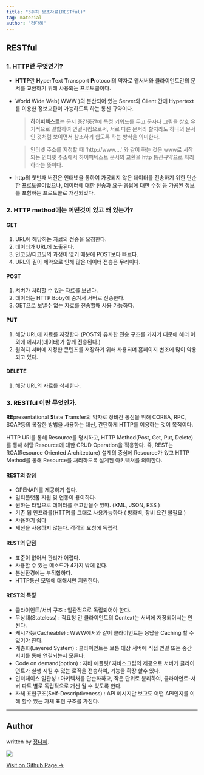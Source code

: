 ```yaml
---
title: "3주차 보조자료(RESTful)"
tag: material
author: "정다혜"
---
```


## RESTful

### 1. HTTP란 무엇인가?
* **HTTP**란 **H**yper**T**ext **T**ransport **P**rotocol의 약자로 웹서버와 클라이언트간의 문서를 교환하기 위해 사용되는 프로토콜이다.

* World Wide Web( WWW )의 분산되어 있는 Server와 Client 간에 Hypertext를 이용한 정보교환이 가능하도록 하는 통신 규약이다.
 	> **하이퍼텍스트**는 문서 중간중간에 특정 키워드를 두고 문자나 그림을 상호 유기적으로 결합하여 연결시킴으로써, 서로 다른 문서라 할지라도 하나의 문서인 것처럼 보이면서 참조하기 쉽도록 하는 방식을 의미한다.

	> 인터넷 주소를 지정할 때 'http://www....' 와 같이 하는 것은 www로 시작되는 인터넷 주소에서 하이퍼텍스트 문서의 교환을 http 통신규약으로 처리하라는 뜻이다.

* http의 첫번째 버전은 인터넷을 통하여 가공되지 않은 데이터를 전송하기 위한 단순한 프로토콜이었으나, 데이터에 대한 전송과 요구·응답에 대한 수정 등 가공된 정보를 포함하는 프로토콜로 개선되었다.

### 2. HTTP method에는 어떤것이 있고 왜 있는가?

#### GET
 1. URL에 해당하는 자료의 전송을 요청한다.
 2. 데이터가 URL에 노출된다.
 3. 인코딩/디코딩의 과정이 없기 때문에 POST보다 빠르다.
 4. URL의 길이 제약으로 인해 많은 데이터 전송은 무리이다.

#### POST
 1. 서버가 처리할 수 있는 자료를 보낸다.
 2. 데이터는 HTTP Boby에 숨겨서 서버로 전송한다.
 3. GET으로 보낼수 없는 자료를 전송할때 사용 가능하다.

#### PUT
 1. 해당 URL에 자료를 저장한다.(POST와 유사한 전송 구조를 가지기 때문에 헤더 이외에 메시지(데이터)가 함께 전송된다.)
 2. 원격지 서버에 지정한 콘텐츠를 저장하기 위해 사용되며 홈페이지 변조에 많이 악용되고 있다. 

#### DELETE
 1. 해당 URL의 자료를 삭제한다.


### 3. RESTful 이란 무엇인가.
**RE**presentational **S**tate **T**ransfer의 약자로 장비간 통신을 위해 CORBA, RPC, SOAP등의 복잡한 방법을 사용하는 대신, 간단하게 HTTP를 이용하는 것이 목적이다.

HTTP URI를 통해 Resource를 명시하고, HTTP Method(Post, Get, Put, Delete)를 통해 해당 Resource에 대한 CRUD Operation을 적용한다. 즉, REST는 ROA(Resource Oriented Architecture) 설계의 중심에 Resource가 있고 HTTP Method를 통해 Resource를 처리하도록 설계된 아키텍쳐를 의미한다.

#### REST의 장점

- OPENAPI를 제공하기 쉽다.
- 멀티플랫폼 지원 및 연동이 용이하다.
- 원하는 타입으로 데이터를 주고받을수 있따. (XML, JSON, RSS )
- 기존 웹 인프라를(HTTP)를 그대로 사용가능하다 ( 방화벽, 장비 요건 불필요 )
- 사용하기 쉽다
- 세션을 사용하지 않는다. 각각의 요청에 독립적.

#### REST의 단점

- 표준이 없어서 관리가 어렵다.
- 사용할 수 있는 메소드가 4가지 밖에 없다.
- 분산환경에는 부적합하다.
- HTTP통신 모델에 대해서만 지원한다.

#### REST의 특징

- 클라이언트/서버 구조 : 일관적으로 독립되어야 한다.
- 무상태(Stateless) : 각요청 간 클라이언트의 Context는 서버에 저장되어서는 안 된다.
- 캐시가능(Cacheable) : WWW에서와 같이 클라이언트는 응답을 Caching 할 수 있어야 한다.
- 계층화(Layered System) : 클라이언트는 보통 대상 서버에 직접 연결 또는 중간 서버를 통해 연결되는지 모른다.
- Code on demand(option) : 자바 애플릿/ 자바스크립의 제공으로 서버가 클라이언트가 실행   시킬 수 있는 로직을 전송하여, 기능을 확장 할수 있다.
- 인터페이스 일관성 : 아키텍처를 단순화하고, 작은 단위로 분리하여, 클라이언트-서버 파트    별로 독립적으로 개선 될 수 있도록 한다.
- 자체 표현구조(Self-Descriptiveness) : API 메시지만 보고도 어떤 API인지를 이해 할수 있는 자체 표현 구조를 가진다.

---

## Author

written by [정다혜](https://dh00023.github.io).

![](https://avatars.githubusercontent.com/dh00023?v=2&s=100)

<a href="https://dh00023.github.io" target="_blank" class="btn btn-black"><i class="fa fa-github fa-lg"></i> Visit on Github Page &rarr;</a>